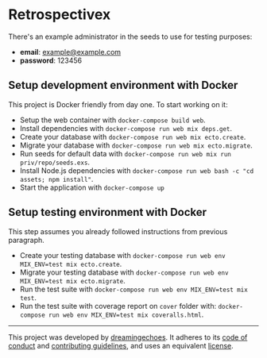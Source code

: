 # Retrospectivex

There's an example administrator in the seeds to use for testing purposes:

- **email**: example@example.com
- **password**: 123456

## Setup development environment with Docker

This project is Docker friendly from day one. To start working on it:

* Setup the web container with `docker-compose build web`.
* Install dependencies with `docker-compose run web mix deps.get`.
* Create your database with `docker-compose run web mix ecto.create`.
* Migrate your database with `docker-compose run web mix ecto.migrate`.
* Run seeds for default data with `docker-compose run web mix run priv/repo/seeds.exs`.
* Install Node.js dependencies with `docker-compose run web bash -c "cd assets; npm install"`.
* Start the application with `docker-compose up`

## Setup testing environment with Docker

This step assumes you already followed instructions from previous paragraph.

* Create your testing database with `docker-compose run web env MIX_ENV=test mix ecto.create`.
* Migrate your testing database with `docker-compose run web env MIX_ENV=test mix ecto.migrate`.
* Run the test suite with `docker-compose run web env MIX_ENV=test mix test`.
* Run the test suite with coverage report on `cover` folder with: `docker-compose run web env MIX_ENV=test mix coveralls.html`.

----------------------------

This project was developed by [dreamingechoes](https://github.com/dreamingechoes).
It adheres to its [code of conduct](https://github.com/dreamingechoes/base/blob/master/files/CODE_OF_CONDUCT.md) and
[contributing guidelines](https://github.com/dreamingechoes/base/blob/master/files/CONTRIBUTING.md), and uses an equivalent [license](https://github.com/dreamingechoes/base/blob/master/files/LICENSE).
